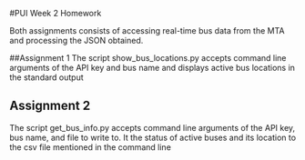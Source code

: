 #PUI Week 2 Homework

Both assignments consists of accessing real-time bus data from the MTA and processing the JSON obtained.

##Assignment 1
The script show_bus_locations.py accepts command line arguments of the API key and bus name and displays active bus locations in the standard output 

## Assignment 2

The script get_bus_info.py accepts command line arguments of the API key, bus name, and file to write to. It the status of active buses and its location to the csv file mentioned in the command line
